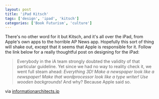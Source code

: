 ```yaml
---
layout: post
title: 'iPad Kitsch'
tags: ['design', 'ipad', 'kitsch']
categories: ['Book Futurism', 'culture']
---
```

There's no other word for it but Kitsch, and it's all over the iPad, from Apple's own apps to the horrible AP News app. Hopefully this sort of thing will shake out, except that it seems that Apple is responsible for it. Follow the link below for a really thoughtful post on designing for the iPad:
<blockquote class="posterous_long_quote">Everybody in the iA team strongly doubted the validity of that particular guideline. Yet since we had no way to reality check it, we went full steam ahead: <em>Everything 3D! Make a newspaper look like a newspaper! Make that wordprocessor look like a type writer! Use wooden backgrounds!</em> And why? Because Apple said so.</blockquote>
<div class="posterous_quote_citation">via <a href="http://informationarchitects.jp/designing-for-ipad-reality-check/">informationarchitects.jp</a></div>
